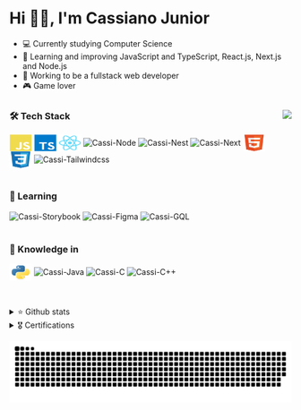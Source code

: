 # Hi 👋🏽, I'm Cassiano Junior

- 💻 Currently studying Computer Science
- 🔭 Learning and improving JavaScript and TypeScript, React.js, Next.js and Node.js
- 🧐 Working to be a fullstack web developer
- 🎮 Game lover

 ##
<img align="right" src="https://user-images.githubusercontent.com/84094066/189259930-54445e31-a198-4a5c-a573-452959904b2d.gif" height="230"/>

### 🛠 Tech Stack
<div align="left" style="display: inline_block">
  <img title="JavaScript" align="center" alt="Cassi-Js" height="30" width="40" src="https://raw.githubusercontent.com/devicons/devicon/master/icons/javascript/javascript-plain.svg">
  <img title="TypeScript" align="center" alt="Cassi-TS" height="30" width="40" src="https://raw.githubusercontent.com/devicons/devicon/master/icons/typescript/typescript-plain.svg">
  <img title="ReactJS" align="center" alt="Cassi-React" height="30" width="40" src="https://raw.githubusercontent.com/devicons/devicon/master/icons/react/react-original.svg">
  <img title="NodeJS" align="center" alt="Cassi-Node" height="30" width="40" src="https://cdn.jsdelivr.net/gh/devicons/devicon/icons/nodejs/nodejs-original.svg">
  <img title="NestJS" align="center" alt="Cassi-Nest" height="30" width="40" src="https://cdn.jsdelivr.net/gh/devicons/devicon/icons/nestjs/nestjs-plain.svg">
  <img title="NextJS" align="center" alt="Cassi-Next" height="30" width="40" src="https://cdn.jsdelivr.net/gh/devicons/devicon/icons/nextjs/nextjs-original.svg" />
  <img title="HTML5" align="center" alt="Cassi-HTML" height="30" width="40" src="https://raw.githubusercontent.com/devicons/devicon/master/icons/html5/html5-original.svg">
  <img title="CSS3" align="center" alt="Cassi-CSS" height="30" width="40" src="https://raw.githubusercontent.com/devicons/devicon/master/icons/css3/css3-original.svg">
  <img title="TailwindCSS" align="center" alt="Cassi-Tailwindcss" height="30" width="40" src="https://cdn.jsdelivr.net/gh/devicons/devicon/icons/tailwindcss/tailwindcss-plain.svg" />
</div>
<br/>

### 🧠 Learning
<div align="left" style="display: inline_block">
  <img title="Storybook" align="center" alt="Cassi-Storybook" height="30" width="40" src="https://cdn.jsdelivr.net/gh/devicons/devicon/icons/storybook/storybook-original.svg" /> 
  <img title="Figma" align="center" alt="Cassi-Figma" height="30" width="40" src="https://cdn.jsdelivr.net/gh/devicons/devicon/icons/figma/figma-original.svg" />
  <img title="GraphQL" align="center" alt="Cassi-GQL" height="30" width="40" src="https://cdn.jsdelivr.net/gh/devicons/devicon/icons/graphql/graphql-plain.svg" />
  
</div>
<br/>

### 🤯 Knowledge in
<div align="left" style="display: inline_block">
  <img title="Python" align="center" alt="Cassi-Python" height="30" width="40" src="https://raw.githubusercontent.com/devicons/devicon/master/icons/python/python-original.svg"> 
  <img title="Java" align="center" alt="Cassi-Java" height="30" width="40" src="https://cdn.jsdelivr.net/gh/devicons/devicon/icons/java/java-original-wordmark.svg">
  <img title="C" align="center" alt="Cassi-C" height="30" width="40" src="https://cdn.jsdelivr.net/gh/devicons/devicon/icons/c/c-original.svg">
  <img title="C++" align="center" alt="Cassi-C++" height="30" width="40" src="https://cdn.jsdelivr.net/gh/devicons/devicon/icons/cplusplus/cplusplus-original.svg">
</div>

<br/>

##
<div align="center">
 <div align="left">
  <details>
   <summary>⭐ Github stats</summary>
   <br/>
   <a href="https://github.com/CassianoJunior">
   <img height="170em" src="https://github-readme-stats.vercel.app/api?username=cassianojunior&show_icons=true&theme=tokyonight&include_all_commits=true&count_private=true"/>
   
   </a>
  <a href="https://github.com/CassianoJunior">
   <img height="170em" src="https://github-readme-stats.vercel.app/api/top-langs/?username=CassianoJunior&layout=compact&langs_count=7&theme=tokyonight"/>
  </a>
  </details>
 </div>
 
<div align="center">
 <div align="left">
  <details>
   <summary>🎖️ Certifications</summary>
   <ul>
    <li><a href="https://www.hackerrank.com/certificates/b2708df3160c">JavaScript (Intermediate) Certificate by HackerRank</a></li>
    <li><a href="https://www.hackerrank.com/certificates/9bc05b1a074a">Rest API (Intermediate) Certificate by HackerRank</a></li>
   </ul>
  </details>
 </div>

</div>
 
![Snake animation](https://github.com/CassianoJunior/CassianoJunior/blob/output/github-snake-dark.svg)
